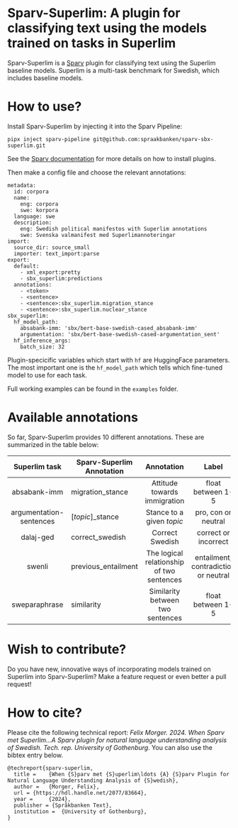 # Sparv-Superlim: A plugin for classifying text using the models trained on tasks in Superlim

Sparv-Superlim is a [Sparv](https://github.com/spraakbanken/sparv-pipeline) plugin for classifying text using the Superlim baseline models. Superlim is a multi-task benchmark for Swedish, which includes baseline models.

# How to use?

Install Sparv-Superlim by injecting it into the Sparv Pipeline: 

```
pipx inject sparv-pipeline git@github.com:spraakbanken/sparv-sbx-superlim.git
```

See the [Sparv documentation](https://spraakbanken.gu.se/sparv/#/user-manual/installation-and-setup?id=plugins) for more details on how to install plugins.

Then make a config file and choose the relevant annotations:

```
metadata:
  id: corpora
  name:
    eng: corpora
    swe: korpora
  language: swe
  description:
    eng: Swedish political manifestos with Superlim annotations
    swe: Svenska valmanifest med Superlimannoteringar
import:
  source_dir: source_small
  importer: text_import:parse
export:
  default:
    - xml_export:pretty
    - sbx_superlim:predictions
  annotations:
    - <token>
    - <sentence>
    - <sentence>:sbx_superlim.migration_stance
    - <sentence>:sbx_superlim.nuclear_stance
sbx_superlim:
  hf_model_path:
    absabank-imm: 'sbx/bert-base-swedish-cased_absabank-imm'
    argumentation: 'sbx/bert-base-swedish-cased-argumentation_sent'
  hf_inference_args:
    batch_size: 32
```

Plugin-specicific variables which start with ```hf``` are HuggingFace parameters. The most important one is the ```hf_model_path``` which tells which fine-tuned model to use for each task.

Full working examples can be found in the ```examples``` folder.

# Available annotations

So far, Sparv-Superlim provides 10 different annotations. These are summarized in the table below:


|       Superlim task      | Sparv-Superlim Annotation |                  Annotation                 |                  Label                 |     Segment    |
|:------------------------:|---------------------------|:-------------------------------------------:|:--------------------------------------:|:--------------:|
| absabank-imm             | migration_stance          | Attitude towards  immigration               | float  between 1-5                     | sentence       |
| argumentation- sentences | [*topic*]_stance          | Stance to a  given *topic*                | pro, con or  neutral                   | sentence       |
| dalaj-ged                | correct_swedish           | Correct Swedish                             | correct or  incorrect                  | sentence       |
| swenli                   | previous_entailment       | The logical  relationship  of two sentences | entailment,  contradiction  or neutral | sentence pair  |
| sweparaphrase            | similarity                | Similarity  between  two sentences          | float  between 1-5                     | sentence  pair |


# Wish to contribute?

Do you have new, innovative ways of incorporating models trained on Superlim into Sparv-Superlim? Make a feature request or even better a pull request!

# How to cite?

Please cite the following technical report: *Felix Morger. 2024. When Sparv met Superlim…A Sparv plugin for natural
language understanding analysis of Swedish. Tech. rep. University of Gothenburg*. You can also use the bibtex entry below.


```
@techreport{sparv-superlim,
  title =	 {When {S}parv met {S}uperlim\ldots {A} {S}parv Plugin for Natural Language Understanding Analysis of {S}wedish},
  author =	 {Morger, Felix},
  url = {https://hdl.handle.net/2077/83664},
  year =	 {2024},
  publisher = {Språkbanken Text},
  institution =	 {University of Gothenburg},
}
```
